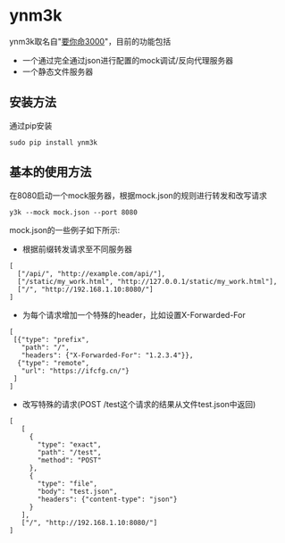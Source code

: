 # ynm3k

ynm3k取名自"[要你命3000](http://cn.uncyclopedia.wikia.com/index.php?title=%E8%A6%81%E4%BD%A0%E5%91%BD%E4%B8%89%E5%8D%83)"，目前的功能包括

- 一个通过完全通过json进行配置的mock调试/反向代理服务器
- 一个静态文件服务器

## 安装方法
通过pip安装

```
sudo pip install ynm3k
```

## 基本的使用方法
在8080启动一个mock服务器，根据mock.json的规则进行转发和改写请求

```
y3k --mock mock.json --port 8080
```

mock.json的一些例子如下所示:

- 根据前缀转发请求至不同服务器
```
[
  ["/api/", "http://example.com/api/"],
  ["/static/my_work.html", "http://127.0.0.1/static/my_work.html"],
  ["/", "http://192.168.1.10:8080/"]
]
```

- 为每个请求增加一个特殊的header，比如设置X-Forwarded-For
```
[
 [{"type": "prefix",
   "path": "/",
   "headers": {"X-Forwarded-For": "1.2.3.4"}},
  {"type": "remote",
   "url": "https://ifcfg.cn/"}
 ]
]
```

- 改写特殊的请求(POST /test这个请求的结果从文件test.json中返回)
```
[
   [
     {
       "type": "exact",
       "path": "/test",
       "method": "POST"
     },
     {
       "type": "file",
       "body": "test.json",
       "headers": {"content-type": "json"}
     }
   ],
   ["/", "http://192.168.1.10:8080/"]
]
```
